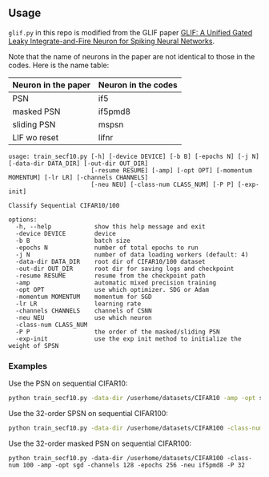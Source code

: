 ## Usage

`glif.py` in this repo is modified from the GLIF paper [GLIF: A Unified Gated Leaky Integrate-and-Fire Neuron for Spiking Neural Networks](https://openreview.net/forum?id=UmFSx2c4ubT).

Note that the name of neurons in the paper are not identical to those in the codes. Here is the name table:

| Neuron in the paper | Neuron in the codes |
| ------------------- | ------------------- |
| PSN                 | if5                 |
| masked PSN          | if5pmd8             |
| sliding PSN         | mspsn               |
| LIF wo reset        | lifnr               |



```
usage: train_secf10.py [-h] [-device DEVICE] [-b B] [-epochs N] [-j N] [-data-dir DATA_DIR] [-out-dir OUT_DIR]
                       [-resume RESUME] [-amp] [-opt OPT] [-momentum MOMENTUM] [-lr LR] [-channels CHANNELS]
                       [-neu NEU] [-class-num CLASS_NUM] [-P P] [-exp-init]

Classify Sequential CIFAR10/100

options:
  -h, --help            show this help message and exit
  -device DEVICE        device
  -b B                  batch size
  -epochs N             number of total epochs to run
  -j N                  number of data loading workers (default: 4)
  -data-dir DATA_DIR    root dir of CIFAR10/100 dataset
  -out-dir OUT_DIR      root dir for saving logs and checkpoint
  -resume RESUME        resume from the checkpoint path
  -amp                  automatic mixed precision training
  -opt OPT              use which optimizer. SDG or Adam
  -momentum MOMENTUM    momentum for SGD
  -lr LR                learning rate
  -channels CHANNELS    channels of CSNN
  -neu NEU              use which neuron
  -class-num CLASS_NUM
  -P P                  the order of the masked/sliding PSN
  -exp-init             use the exp init method to initialize the weight of SPSN
```

### Examples

Use the PSN on sequential CIFAR10:

```bash
python train_secf10.py -data-dir /userhome/datasets/CIFAR10 -amp -opt sgd -channels 128 -epochs 256 -neu if5
```

Use the 32-order SPSN on sequential CIFAR100:

```bash
python train_secf10.py -data-dir /userhome/datasets/CIFAR100 -class-num 100 -amp -opt adamw -lr 0.001 -channels 128 -epochs 256 -neu mspsn -P 32
```

Use the 32-order masked PSN on sequential CIFAR100:

```
python train_secf10.py -data-dir /userhome/datasets/CIFAR100 -class-num 100 -amp -opt sgd -channels 128 -epochs 256 -neu if5pmd8 -P 32
```

